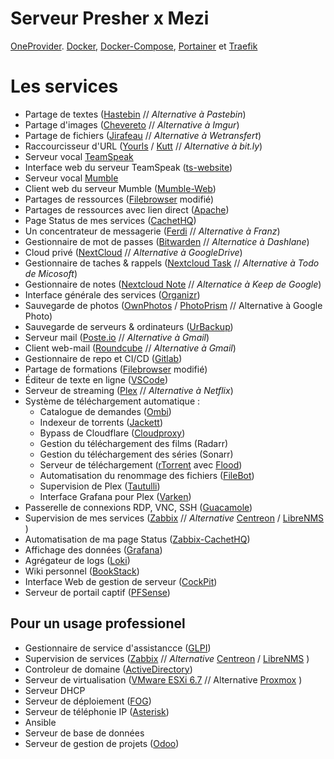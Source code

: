 # Serveur Presher x Mezi




[OneProvider](https://oneprovider.com/fr/node/1). 
[Docker](https://www.docker.com/), [Docker-Compose](https://docs.docker.com/compose/), [Portainer](https://www.portainer.io/) et [Traefik](https://traefik.io/)
  

# Les services



- Partage de textes ([Hastebin](https://hastebin.com/about.md) // *Alternative à Pastebin*)
- Partage d'images ([Chevereto](https://chevereto.com/) // *Alternative à Imgur*)
- Partage de fichiers ([Jirafeau](https://framalibre.org/content/jirafeau) // *Alternative à Wetransfert*) 
- Raccourcisseur d'URL ([Yourls](https://yourls.org/) / [Kutt](https://kutt.it/) // *Alternative à bit.ly*)
- Serveur vocal [TeamSpeak](https://www.teamspeak.com/en/)
- Interface web du serveur TeamSpeak ([ts-website](https://github.com/Wruczek/ts-website))
- Serveur vocal [Mumble](https://www.mumble.info/) 
- Client web du serveur Mumble ([Mumble-Web](https://github.com/Johni0702/mumble-web))
- Partages de ressources  ([Filebrowser](https://github.com/filebrowser/filebrowser) modifié)
- Partages de ressources avec lien direct ([Apache](https://httpd.apache.org/))
- Page Status de mes services ([CachetHQ](https://github.com/CachetHQ/Cachet))
- Un concentrateur de messagerie ([Ferdi](https://getferdi.com/) // *Alternative à Franz*)
- Gestionnaire de mot de passes ([Bitwarden](https://bitwarden.com/) // *Alternatice à Dashlane*)
- Cloud privé ([NextCloud](https://nextcloud.com/) // *Alternative à GoogleDrive*)
- Gestionnaire de taches & rappels ([Nextcloud Task](https://nextcloud.com/) // *Alternative à Todo de Micosoft*)
- Gestionnaire de notes ([Nextcloud Note](https://nextcloud.com/) // *Alternatice à Keep de Google*)
- Interface générale des services ([Organizr](https://organizr.app/))
- Sauvegarde de photos ([OwnPhotos](https://github.com/hooram/ownphotos) / [PhotoPrism](https://photoprism.app/) // Alternative à Google Photo)
- Sauvegarde de serveurs & ordinateurs ([UrBackup](https://www.urbackup.org/))
- Serveur mail ([Poste.io](poste.io) // *Alternative à Gmail*)
- Client web-mail ([Roundcube](https://roundcube.net/) // *Alternative à Gmail*)
- Gestionnaire de repo et CI/CD ([Gitlab](https://about.gitlab.com/))
- Partage de formations ([Filebrowser](https://github.com/filebrowser/filebrowser) modifié)
- Éditeur de texte en ligne ([VSCode](https://hub.docker.com/r/codercom/code-server))
- Serveur de streaming ([Plex](https://www.plex.tv/fr/) // *Alternative à Netflix*)
- Système de téléchargement automatique :
	- Catalogue de demandes ([Ombi](https://ombi.io/))
	- Indexeur de torrents ([Jackett](https://github.com/Jackett/Jackett))
	- Bypass de Cloudflare ([Cloudproxy](https://github.com/RyuzakiH/CloudflareSolverRe))
	- Gestion du téléchargement des films (Radarr)
	- Gestion du téléchargement des séries (Sonarr)
	- Serveur de téléchargement ([rTorrent](https://github.com/rakshasa/rtorrent) avec [Flood](https://github.com/Flood-UI/flood))
	- Automatisation du renommage des fichiers ([FileBot](https://www.filebot.net/))
	- Supervision de Plex ([Tautulli](https://tautulli.com/))
	- Interface Grafana pour Plex ([Varken](https://github.com/Boerderij/Varken))
- Passerelle de connexions RDP, VNC, SSH ([Guacamole](https://guacamole.apache.org/))
- Supervision de mes services ([Zabbix](https://www.zabbix.com/) // *Alternative* [Centreon](https://centreon.com/) / [LibreNMS](https://librenms.org/) )
- Automatisation de ma page Status ([Zabbix-CachetHQ](https://github.com/qk4l/zabbix-cachet))
- Affichage des données ([Grafana](https://grafana.com/))
- Agrégateur de logs ([Loki](https://grafana.com/oss/loki/))
- Wiki personnel ([BookStack](https://www.bookstackapp.com/))
- Interface Web de gestion de serveur ([CockPit](https://cockpit-project.org/running)) 
- Serveur de portail captif ([PFSense](https://www.pfsense.org/))



## Pour un usage professionel
- Gestionnaire de service d'assistancce ([GLPI](https://glpi-project.org/fr/))
- Supervision de services ([Zabbix](https://www.zabbix.com/) // *Alternative* [Centreon](https://centreon.com/) / [LibreNMS](https://librenms.org/) )
- Controleur de domaine ([ActiveDirectory](https://docs.microsoft.com/fr-fr/windows-server/identity/ad-ds/active-directory-domain-services))
- Serveur de virtualisation ([VMware ESXi 6.7](https://www.vmware.com/fr/products/esxi-and-esx.html) // Alternative [Proxmox](https://www.proxmox.com/en/) )
- Serveur DHCP 
- Serveur de déploiement ([FOG](https://fogproject.org/))
- Serveur de téléphonie IP ([Asterisk](https://www.asterisk.org/))
- Ansible
- Serveur de base de données
- Serveur de gestion de projets ([Odoo](https://www.odoo.com/fr_FR/))
